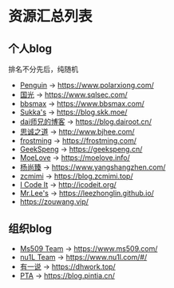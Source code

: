 # 资源汇总列表


## 个人blog
排名不分先后，纯随机

- [Penguin] -> https://www.polarxiong.com/
- [国光] -> https://www.sqlsec.com/
- [bbsmax] -> https://www.bbsmax.com/
- [Sukka's] -> https://blog.skk.moe/
- [dai师兄的博客] -> https://blog.dairoot.cn/ 
- [思诚之道] -> http://www.bjhee.com/
- [frostming] -> https://frostming.com/
- [GeekSpeng] -> https://geekspeng.cn/
- [MoeLove] -> https://moelove.info/
- [杨尚臻] -> https://www.yangshangzhen.com/
- [zcmimi] -> https://blog.zcmimi.top/
- [I Code It] -> http://icodeit.org/
- [Mr.Lee's] -> https://leezhonglin.github.io/
- https://zouwang.vip/



## 组织blog

- [Ms509 Team] -> https://www.ms509.com/
- [nu1L Team] -> https://www.nu1l.com/#/
- [有一说] -> https://dhwork.top/
- [PTA] -> https://blog.pintia.cn/


<!-- 个人 -->
[Penguin]:https://www.polarxiong.com/
[国光]:https://www.sqlsec.com/
[bbsmax]:https://www.bbsmax.com/
[Sukka's]:https://blog.skk.moe/
[dai师兄的博客]:https://blog.dairoot.cn/ 
[思诚之道]:http://www.bjhee.com/
[frostming]:https://frostming.com/
[GeekSpeng]:https://geekspeng.cn/
[MoeLove]:https://moelove.info/
[杨尚臻]:https://www.yangshangzhen.com/
[zcmimi]:https://blog.zcmimi.top/
[I Code It]:http://icodeit.org/
[Mr.Lee's]:https://leezhonglin.github.io/


<!-- 组织 -->
[Ms509 Team]:https://www.ms509.com/
[nu1L Team]:https://www.nu1l.com/#/
[有一说]:https://dhwork.top/
[PTA]:https://blog.pintia.cn/
